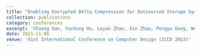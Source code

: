 ```yaml
---
title: "Enabling Encrypted Delta Compression for Outsourced Storage Systems via Preserving Similarity"
collection: publications
category: conferences
excerpt: 'Chuang Gan, Yuchong Hu, Leyan Zhao, Xin Zhao, Pengyu Gong, Wenhao Zhang, **<u>Lin Wang</u>**, Dan Feng'
date: 2023-11-06
venue: '41st International Conference on Computer Design (ICCD 2023)'
---
```

